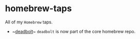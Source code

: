 # homebrew-taps

All of my `Homebrew` taps.

- ~[deadbolt](./deadbolt.rb)~ `deadbolt` is now part of the core homebrew repo.
